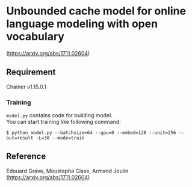 # Unbounded cache model for online language modeling with open vocabulary
(https://arxiv.org/abs/1711.02604)

## Requirement
Chainer v1.15.0.1

### Training
`model.py` contains code for building model.  
You can start training like following command:
```shell
$ python model.py --batchsize=64 --gpu=0 --embed=128 --unit=256 --out=result -L=30 --mode=train
```

## Reference
Edouard Grave, Moustapha Cisse, Armand Joulin
(https://arxiv.org/abs/1711.02604)
